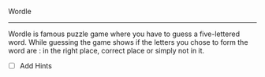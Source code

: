 Wordle

---

Wordle is famous puzzle game where you have to guess a five-lettered word. While guessing the game shows if the letters you chose to form the word are : in the right place, correct place or simply not in it.

- [ ] Add Hints
